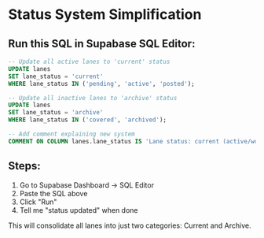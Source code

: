 # Status System Simplification

## Run this SQL in Supabase SQL Editor:

```sql
-- Update all active lanes to 'current' status
UPDATE lanes 
SET lane_status = 'current' 
WHERE lane_status IN ('pending', 'active', 'posted');

-- Update all inactive lanes to 'archive' status  
UPDATE lanes 
SET lane_status = 'archive'
WHERE lane_status IN ('covered', 'archived');

-- Add comment explaining new system
COMMENT ON COLUMN lanes.lane_status IS 'Lane status: current (active/working lanes) or archive (completed/inactive lanes)';
```

## Steps:
1. Go to Supabase Dashboard → SQL Editor
2. Paste the SQL above
3. Click "Run"
4. Tell me "status updated" when done

This will consolidate all lanes into just two categories: Current and Archive.

